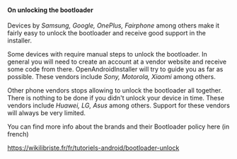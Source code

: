 #### On unlocking the bootloader
Devices by *Samsung, Google, OnePlus, Fairphone* among others make it fairly easy to unlock the bootloader and receive good support in the installer.

Some devices with require manual steps to unlock the bootloader. In general you will need to create an account at a vendor website and receive some code from there. OpenAndroidInstaller will try to guide you as far as possible. These vendors include *Sony, Motorola, Xiaomi* among others.

Other phone vendors stops allowing to unlock the bootloader all together. There is nothing to be done if you didn't unlock your device in time. These vendors include *Huawei, LG, Asus* among others. Support for these vendors will always be very limited.

You can find more info about the brands and their Bootloader policy here (in french) 

https://wikilibriste.fr/fr/tutoriels-android/bootloader-unlock
